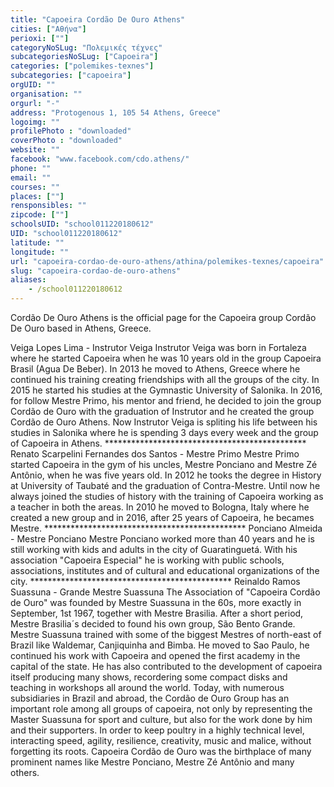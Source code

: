 ```yaml
---
title: "Capoeira Cordão De Ouro Athens"
cities: ["Αθήνα"]
perioxi: [""]
categoryNoSLug: "Πολεμικές τέχνες"
subcategoriesNoSLug: ["Capoeira"]
categories: ["polemikes-texnes"]
subcategories: ["capoeira"]
orgUID: ""
organisation: ""
orgurl: "-"
address: "Protogenous 1, 105 54 Athens, Greece"
logoimg: ""
profilePhoto : "downloaded"
coverPhoto : "downloaded"
website: ""
facebook: "www.facebook.com/cdo.athens/"
phone: ""
email: ""
courses: ""
places: [""]
rensponsibles: ""
zipcode: [""]
schoolsUID: "school011220180612"
UID: "school011220180612"
latitude: ""
longitude: ""
url: "capoeira-cordao-de-ouro-athens/athina/polemikes-texnes/capoeira"
slug: "capoeira-cordao-de-ouro-athens"
aliases:
    - /school011220180612
---
```



Cordão De Ouro Athens is the official page for the Capoeira group Cordão De Ouro based in Athens, Greece.

Veiga Lopes Lima - Instrutor Veiga Instrutor Veiga was born in Fortaleza where he started Capoeira when he was 10 years old in the group Capoeira Brasil (Agua De Beber). In 2013 he moved to Athens, Greece where he continued his training creating friendships with all the groups of the city. In 2015 he started his studies at the Gymnastic University of Salonika. In 2016, for follow Mestre Primo, his mentor and friend, he decided to join the group Cordão de Ouro with the graduation of Instrutor and he created the group Cordão de Ouro Athens. Now Instrutor Veiga is spliting his life between his studies in Salonika where he is spending 3 days every week and the group of Capoeira in Athens. ********************************************** Renato Scarpelini Fernandes dos Santos - Mestre Primo Mestre Primo started Capoeira in the gym of his uncles, Mestre Ponciano and Mestre Zé Antônio, when he was five years old. In 2012 he tooks the degree in History at University of Taubaté and the graduation of Contra-Mestre. Until now he always joined the studies of history with the training of Capoeira working as a teacher in both the areas. In 2010 he moved to Bologna, Italy where he created a new group and in 2016, after 25 years of Capoeira, he becames Mestre. ********************************************** Ponciano Almeida - Mestre Ponciano Mestre Ponciano worked more than 40 years and he is still working with kids and adults in the city of Guaratinguetá. With his association &quot;Capoeira Especial&quot; he is working with public schools, associations, institutes and of cultural and educational organizations of the city. ********************************************** Reinaldo Ramos Suassuna - Grande Mestre Suassuna The Association of &quot;Capoeira Cordão de Ouro&quot; was founded by Mestre Suassuna in the 60s, more exactly in September, 1st 1967, together with Mestre Brasilia. After a short period, Mestre Brasilia´s decided to found his own group, São Bento Grande. Mestre Suassuna trained with some of the biggest Mestres of north-east of Brazil like Waldemar, Canjiquinha and Bimba. He moved to Sao Paulo, he continued his work with Capoeira and opened the first academy in the capital of the state. He has also contributed to the development of capoeira itself producing many shows, recordering some compact disks and teaching in workshops all around the world. Today, with numerous subsidiaries in Brazil and abroad, the Cordão de Ouro Group has an important role among all groups of capoeira, not only by representing the Master Suassuna for sport and culture, but also for the work done by him and their supporters. In order to keep poultry in a highly technical level, interacting speed, agility, resilience, creativity, music and malice, without forgetting its roots. Capoeira Cordão de Ouro was the birthplace of many prominent names like Mestre Ponciano, Mestre Zé Antônio and many others.